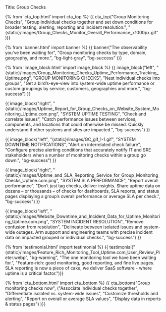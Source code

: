 Title: Group Checks

{% from 'cta_top.html' import cta_top %} 
{{ cta_top("Group Monitoring Checks",
  "Group individual checks together and set down conditions for broader testing, alerting, reporting and incident resolution.",
  "{static}/images/Group_Checks_Monitor_Overall_Performance_x1000px.gif"
)}}

{% from 'banner.html' import banner %} 
{{ banner("The observability you've been waiting for",
  "Group monitoring checks by type, domain, geography, and more.",
  "bg-light-gray",
  "bg-success"
)}}

{% from 'image_block.html' import image_block %}
{{ image_block("left", "{static}/images/Group_Monitoring_Checks_Uptime_Performance_Tracking_Uptime.png",
"GROUP MONITORING CHECKS",
"Nest individual checks into groups",
"Get a bird’s-eye-view into system-wide uptime performance or custom groupings by service, customers, geographies and more.",
"bg-success") }}

{{ image_block("right", "{static}/images/Uptime_Report_for_Group_Checks_on_Website_System_Monitoring_Uptime.com.png",
"SYSTEM UPTIME TESTING",
"Check and correlate issues",
"Catch performance issues between services, components, and locations that could otherwise be missed. Quickly understand if other systems and sites are impacted.",
"bg-success") }}

{{ image_block("left", "{static}/images/GC_gif_1-1.gif",
"SYSTEM DOWNTIME NOTIFICATIONS",
"Alert on interrelated check failure",
"Configure precise alerting conditions that accurately notify IT and SRE stakeholders when a number of monitoring checks within a group go down.",
"bg-success") }}

{{ image_block("right", "{static}/images/Uptime_and_SLA_Reporting_Service_for_Group_Monitoring_Checks_Uptime.com.png",
"SYSTEM SLA PERFORMANCE",
"Report overall performance",
"Don’t just tag checks, deliver insights. Share uptime data on dozens – or thousands – of checks for dashboards, SLA reports, and status pages displaying a group’s overall performance or average SLA per check.",
"bg-success") }}

{{ image_block("left", "{static}/images/Website_Downtime_and_Incident_Data_for_Uptime_Monitoring_Uptime.com.png",
"SYSTEM INCIDENT RESOLUTION",
"Remove confusion from resolution",
"Delineate between isolated issues and system-wide outages. Arm support and engineering teams with precise incident data on impacted grouped or individual checks.",
"bg-success") }}


{% from 'testimonial.html' import testimonial %}
{{ testimonial("{static}/images/Feature_Rich_Monitoring_Tool_Uptime.com_User_Review_Pieter.webp",
  "bg-warning",
  "The one monitoring tool we have been waiting for.",
  "Feature-rich: good monitoring, good reporting, and fine live pages. SLA reporting is now a piece of cake, we deliver SaaS software - where uptime is a critical factor.")}}


{% from 'cta_bottom.html' import cta_bottom %} 
{{ cta_bottom("Group monitoring checks now",
  ("Associate individual checks together", 
  "Differentiate isolated vs. system-wide issues",
  "Customize thresholds and alerting",
  "Report on overall or average SLA values",
  "Display data in reports & status pages")
  )}}

